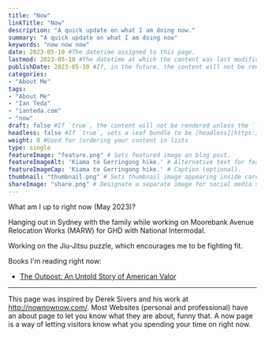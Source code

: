 ```yaml
---
title: "Now"
linkTitle: "Now"
description: "A quick update on what I am doing now."
summary: "A quick update on what I am doing now"
keywords: "now now now"
date: 2023-05-10 #The datetime assigned to this page.
lastmod: 2023-05-10 #The datetime at which the content was last modified.
publishDate: 2023-05-10 #If, in the future, the content will not be rendered unless the --buildFuture flag is passed to Hugo.
categories:
- "About Me"
tags:
- "About Me"
- "Ian Teda"
- "ianteda.com"
- "now"
draft: false #If `true`, the content will not be rendered unless the `--buildDrafts` flag is passed to the `hugo` command.
headless: false #If `true`, sets a leaf bundle to be [headless](https://gohugo.io/content-management/page-bundles/#headless-bundle).
weight: 0 #Used for [ordering your content in lists
type: single
featureImage: "feature.png" # Sets featured image on blog post.
featureImageAlt: 'Kiama to Gerringong hike.' # Alternative text for featured image.
featureImageCap: 'Kiama to Gerringong hike.' # Caption (optional).
thumbnail: "thumbnail.png" # Sets thumbnail image appearing inside card on homepage.
shareImage: "share.png" # Designate a separate image for social media sharing.
---
```


What am I up to right now (May 2023)?

Hanging out in Sydney with the family while working on Moorebank Avenue Relocation Works (MARW) for GHD with National Intermodal.

Working on the Jiu-Jitsu puzzle, which encourages me to be fighting fit.

Books I'm reading right now: 

- [The Outpost: An Untold Story of American Valor](https://www.goodreads.com/book/show/13528359-the-outpost)

___

This page was inspired by Derek Sivers and his work at http://nownownow.com/. Most Websites (personal and professional) have an about page to let you know what they are about, funny that. A now page is a way of letting visitors know what you spending your time on right now.
